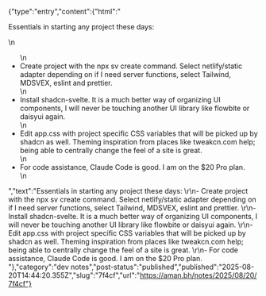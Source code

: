 {"type":"entry","content":{"html":"<p>Essentials in starting any project these days:</p>\n<ul>\n<li>Create project with the npx sv create command. Select netlify/static adapter depending on if I need server functions, select Tailwind, MDSVEX, eslint and prettier.</li>\n<li>Install shadcn-svelte. It is a much better way of organizing UI components, I will never be touching another UI library like flowbite or daisyui again.</li>\n<li>Edit app.css with project specific CSS variables that will be picked up by shadcn as well. Theming inspiration from places like tweakcn.com help; being able to centrally change the feel of a site is great.</li>\n<li>For code assistance, Claude Code is good. I am on the $20 Pro plan.</li>\n</ul>","text":"Essentials in starting any project these days: \r\n- Create project with the npx sv create command. Select netlify/static adapter depending on if I need server functions, select Tailwind, MDSVEX, eslint and prettier. \r\n- Install shadcn-svelte. It is a much better way of organizing UI components, I will never be touching another UI library like flowbite or daisyui again. \r\n- Edit app.css with project specific CSS variables that will be picked up by shadcn as well. Theming inspiration from places like tweakcn.com help; being able to centrally change the feel of a site is great. \r\n- For code assistance, Claude Code is good. I am on the $20 Pro plan. "},"category":"dev notes","post-status":"published","published":"2025-08-20T14:44:20.355Z","slug":"7f4cf","url":"https://aman.bh/notes/2025/08/20/7f4cf"}